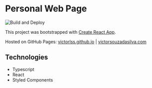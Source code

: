# Personal Web Page
![Build and Deploy](https://github.com/victorlss/victorlss.github.io/actions/workflows/main.yml/badge.svg)

This project was bootstrapped with [Create React App](https://github.com/facebook/create-react-app).

Hosted on GitHub Pages: [victorlss.github.io](https://victorlss.github.io) | [victorsouzadasilva.com](https://victorlss.github.io)

## Technologies
* Typescript
* React
* Styled Components
